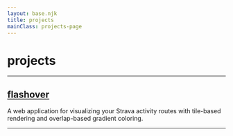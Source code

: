 ```yaml
---
layout: base.njk
title: projects
mainClass: projects-page
---
```


# projects

---

<div class="project-list">

<div class="project-item">

## [flashover](https://github.com/TylerHext/flashover)

A web application for visualizing your Strava activity routes with tile-based rendering and overlap-based gradient coloring.

</div>

</div>

---
